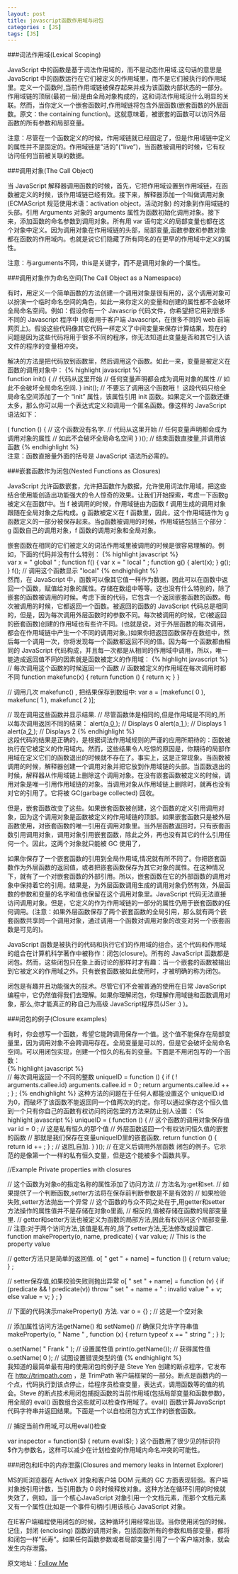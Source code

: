 ```yaml
---
layout: post
title: javascript函数作用域与闭包
categories : [JS]
tags: [JS]
--- 
```

###词法作用域(Lexical Scoping) 

JavaScript 中的函数是基于词法作用域的，而不是动态作用域.这句话的意思是 JavaScript 中的函数运行在它们被定义的作用域里，而不是它们被执行的作用域里。定义一个函数时,当前作用域链被保存起来并成为该函数内部状态的一部分。作用域链的顶层(最初一层)是由全局对象构成的，这和词法作用域没什么明显的关联。然而，当你定义一个嵌套函数时,作用域链将包含外层函数(嵌套函数的外层函数。原文：the containing function)。这就意味着，被嵌套的函数可以访问外层函数的所有参数和局部变量。  

注意：尽管在一个函数定义的时候，作用域链就已经固定了，但是作用域链中定义的属性并不是固定的。作用域链是”活的”(“live”)，当函数被调用的时候，它有权访问任何当前被关联的数据。  

###调用对象(The Call Object)  

当 JavaScript 解释器调用函数的时候，首先，它把作用域设置到作用域链，在函数被定义的时候，该作用域链已经有效。接下来，解释器添加一个叫做调用对象 (ECMAScript 规范使用术语：activation object，活动对象) 的对象到作用域链的头部。引用 Arguments 对象的 arguments 属性为函数初始化调用对象。接下来，添加函数的命名参数到调用对象。所有用 var 语句定义的局部变量也都在这个对象中定义。因为调用对象在作用域链的头部，局部变量,函数参数和参数对象都在函数的作用域内。也就是说它们隐藏了所有同名的在更早的作用域中定义的属性。  

注意：与arguments不同，this是关键字，而不是调用对象的一个属性。  


###调用对象作为命名空间(The Call Object as a Namespace)  

有时，用定义一个简单函数的方法创建一个调用对象是很有用的，这个调用对象可以扮演一个临时命名空间的角色，如此一来你定义的变量和创建的属性都不会破坏全局命名空间。例如：假设你有一个 Javascrip 代码文件，你希望把它用到很多不同的 Javascript 程序中 (或者用于客户端 Javascript，在很多不同的 web 前端网页上)。假设这些代码像其它代码一样定义了中间变量来保存计算结果，现在的问题是因为这些代码将用于很多不同的程序，你无法知道此变量是否和其它引入该文件的程序的变量相冲突。  

解决的方法是把代码放到函数里，然后调用这个函数。如此一来，变量是被定义在函数的调用对象中： 
{% highlight javascript %}  
function init() {
// 代码从这里开始
// 任何变量声明都会成为调用对象的属性
// 如此不会破坏全局命名空间.
}
init(); // 不要忘了调用这个函数哦！
这段代码只给全局命名空间添加了一个 “init” 属性，该属性引用 init 函数。如果定义一个函数还嫌太多，那么你可以用一个表达式定义和调用一个匿名函数。像这样的 JavaScript 语法如下：
  
( function () { // 这个函数没有名字.
// 代码从这里开始
// 任何变量声明都会成为调用对象的属性
// 如此不会破坏全局命名空间
} )(); // 结束函数直接量,并调用该函数
{% endhighlight %}  
注意：函数直接量外面的括号是 JavaScript 语法所必需的。  

###嵌套函数作为闭包(Nested Functions as Closures)  

JavaScript 允许函数嵌套，允许把函数作为数据，允许使用词法作用域，把这些结合使用能创造出功能强大的令人惊奇的效果。让我们开始探索，考虑一下函数g被定义在函数f中。当 f 被调用的时候，作用域链由为函数 f 调用生成的调用对象跟随在全局对象之后构成。g 函数被定义在 f 函数里，因此，这个作用域链作为 g 函数定义的一部分被保存起来。当g函数被调用的时候，作用域链包括三个部分：g 函数自己的调用对象，f 函数的调用对象和全局对象。  

嵌套函数在相同的它们被定义的词法作用域里被调用的时候是很容易理解的。例如，下面的代码并没有什么特别：
{% highlight javascript %}  
var x = " global " ;
function f() {
var x = " local " ;
function g() { alert(x); }
g();
}
f(); // 调用这个函数显示 "local"
{% endhighlight %}  
然而，在 JavaScript 中，函数可以像其它值一样作为数据，因此可以在函数中返回一个函数，赋值给对象的属性。存储在数组中等等。这也没有什么特别的，除了嵌套的函数被调用的时候。考虑下面的代码，它包含一个返回嵌套函数的函数。每次被调用的时候，它都返回一个函数。被返回的函数的 JavaScript 代码总是相同的，但是，因为每次调用外层函数时的参数不同。每次被调用的时候，它(被返回的嵌套函数)创建的作用域也有些许不同。(也就是说，对于外层函数的每次调用，都会在作用域链中产生一个不同的调用对象。)如果你把返回函数保存在数组中，然后每一个调用一次，你将发现每一个函数都返回不同的值。因为每一个函数都由相同的 JavaScript 代码构成，并且每一次都是从相同的作用域中调用，所以，唯一能造成返回值不同的因素就是函数被定义的作用域：
{% highlight javascript %}  
// 每次调用这个函数的时候返回一个函数
// 函数被定义的作用域在每次调用时都不同
function makefunc(x) {
return function () { return x; }
}
 
// 调用几次 makefunc() , 把结果保存到数组中:
var a = [makefunc( 0 ), makefunc( 1 ), makefunc( 2 )];
 
// 现在调用这些函数并显示结果.
// 尽管函数体是相同的,但是作用域是不同的,所以每次调用返回不同的结果：
alert(a[ 0 ]()); // Displays 0
alert(a[ 1 ]()); // Displays 1
alert(a[ 2 ]()); // Displays 2
{% endhighlight %}  
 这段代码的结果是正确的，是根据词法作用域规则的严谨的应用所期待的：函数被执行在它被定义的作用域内。然而，这些结果令人吃惊的原因是，你期待的局部作用域在定义它们的函数退出的时候就不存在了。事实上，这是正常现象。当函数被调用的时候，解释器创建一个调用对象并把它放到作用域链的头部。当函数退出的时候，解释器从作用域链上删除这个调用对象。在没有嵌套函数被定义的时候，调用对象是唯一引用作用域链的对象。当调用对象从作用域链上删除时，就再也没有对它的引用了。它将被 GC(garbage collected) 回收。

但是，嵌套函数改变了这些。如果嵌套函数被创建，这个函数的定义引用调用对象，因为这个调用对象是函数被定义的作用域链的顶部。如果嵌套函数只是被外层函数使用，对嵌套函数的唯一引用在调用对象里。当外层函数返回时，只有嵌套函数引用调用对象，调用对象引用嵌套函数，除此之外，再也没有其它的什么引用任何一个。因此，这两个对象就只能被 GC 使用了，

如果你保存了一个嵌套函数的引用到全局作用域,情况就有所不同了。你把嵌套函数作为外层函数的返回值，或者把嵌套函数保存为其它对象的属性。在这种情况下，就有了一个对嵌套函数的外部引用。所以，嵌套函数在它的外部函数的调用对象中保持着它的引用。结果是，为外层函数调用生成的调用对象仍然有效，外层函数的参数和变量的名字和值也保留在这个调用对象里。JavaScript 代码无法直接访问调用对象。但是，它定义的作为作用域链的一部分的属性仍用于嵌套函数的任何调用。(注意：如果外层函数保存了两个嵌套函数的全局引用，那么就有两个嵌套函数共享同一个调用对象，通过调用一个函数对调用对象的改变对另一个嵌套函数是可见的)。

JavaScript 函数是被执行的代码和执行它们的作用域的组合。这个代码和作用域的组合在计算机科学著作中被称作：闭包(closure)。所有的 JavaScript 函数都是闭包。然而，这些闭包只在象上面讨论的那样时才有趣：当一个嵌套的函数被输出到它被定义的作用域之外。只有嵌套函数被如此使用时，才被明确的称为闭包。

闭包是有趣并且功能强大的技术。尽管它们不会被普通的使用在日常 JavaScript 编程中，它仍然值得我们去理解。如果你理解闭包，你理解作用域链和函数调用对象，那么,你才能真正的称自己为高级 JavaScript程序员(JSer :) )。  

###闭包的例子(Closure examples)  
 
有时，你会想写一个函数，希望它能跨调用保存一个值。这个值不能保存在局部变量里，因为调用对象不会跨调用存在。全局变量是可以的，但是它会破坏全局命名空间。可以用闭包实现，创建一个恒久的私有的变量。下面是不用闭包写的一个函数：  
{% highlight javascript %}  
// 每次调用返回一个不同的整数
uniqueID = function () {
if ( ! arguments.callee.id) arguments.callee.id = 0 ;
return arguments.callee.id ++ ;
} ;
{% endhighlight %}
这种方法的问题在于任何人都能设置这个 uniqueID.id 为0，而破坏了该函数不能返回同一个值两次的约定。你可以通过保存这个恒久值到一个只有你自己的函数有权访问的闭包里的方法来防止别人设置：
{% highlight javascript %}
uniqueID = ( function () { // 这个函数的调用对象保存值
var id = 0 ; // 这是私有恒久的那个值
// 外层函数返回一个有权访问恒久值的嵌套的函数
// 那就是我们保存在变量uniqueID里的嵌套函数.
return function () { return id ++ ; } ; // 返回,自加.
} )(); // 在定义后调用外层函数
闭包的例子。它示范的是像第一个一样的私有恒久变量，但是这个能被多个函数共享。

//Example  Private properties with closures
 
// 这个函数为对象o的指定名称的属性添加了访问方法
// 方法名为:get和set.
// 如果提供了一个判断函数,setter方法将在保存前判断参数是不是有效的
// 如果检验失败,setter方法抛出一个异常
// 这个函数的与众不同之处在于,用getter和setter方法操作的属性值并不是存储在对象o里面,
// 相反的,值被存储在函数的局部变量里.
// getter和setter方法也被定义为函数的局部方法,因此有权访问这个局部变量.
// 注意:对于两个访问方法,该值是私有的,除了setter方法,无法修改或设置它.
function makeProperty(o, name, predicate) {
var value; // This is the property value
 
// getter方法只是简单的返回值.
o[ " get " + name] = function () { return value; } ;
 
// setter保存值,如果校验失败则抛出异常
o[ " set " + name] = function (v) {
if (predicate && ! predicate(v))
throw " set " + name + " : invalid value " + v;
else
value = v;
} ;
}
 
// 下面的代码演示makeProperty() 方法.
var o = {} ; // 这是一个空对象
 
// 添加属性访问方法getName() 和 setName()
// 确保只允许字符串值
makeProperty(o, " Name " , function (x) { return typeof x == " string " ; } );
 
o.setName( " Frank " ); // 设置属性值
print(o.getName()); // 获得属性值
o.setName( 0 ); // 试图设置错误类型的值
{% endhighlight %}  
我知道的最简单最有用的使用闭包的例子是 Steve Yen 创建的断点程序，它发布在 http://trimpath.com ，是 TrimPath 客户端框架的一部分。断点是函数内的一个点，代码执行到该点停止，给程序员检查变量，表达式，调用函数等的值的机会。Steve 的断点技术用闭包捕捉函数的当前作用域(包括局部变量和函数参数)，用全局的 eval() 函数组合这些就可以检查作用域了。eval() 函数计算JavaScript 代码字符串并返回结果。下面是一个以自检闭包方式工作的嵌套函数。  

// 捕捉当前作用域,可以用eval()检查

var inspector = function($) { return eval($); }
这个函数用了很少见的标识符$作为参数名，这样可以减少在计划检查的作用域内命名冲突的可能性。  

###闭包和IE中的内存泄露(Closures and memory leaks in Internet Explorer)

MS的IE浏览器在 ActiveX 对象和客户端 DOM 元素的 GC 方面表现较弱。客户端对象按引用计数，当引用数为 0 的时候释放对象。这种方法在循环引用的时候就失效了，例如，当一个核心JavaScript 对象引用一个文档元素，而那个文档元素又有一个属性(比如是一个事件句柄)引用该核心 JavaScript 对象。  

在IE客户端编程使用闭包的时候，这种循环引用经常出现。当你使用闭包的时候，记住，封闭 (enclosing) 函数的调用对象，包括函数所有的参数和局部变量，都将和闭包一样”长寿”。如果任何函数参数或者局部变量引用了一个客户端对象，就会发生内存泄露。  

原文地址：[Follow Me](http://github.com/napster99)